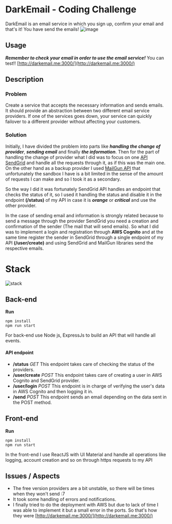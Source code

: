 # DarkEmail - Coding Challenge

DarkEmail is an email service in which you sign up, confirm your email and that's it! You have send the emails!
![image](https://i.postimg.cc/26s1y2JH/image.png)

## Usage
***Remember to check your email in order to use the email service!***
You can test!!
[http://darkemail.me:3000/](http://darkemail.me:3000/)

## Description

### Problem
Create a service that accepts the necessary information and sends emails. It should provide an abstraction between two different email service providers. If one of the services goes down, your service can quickly failover to a different provider without affecting your customers.

### Solution

Initially, I have divided the problem into parts like ***handling the change of provider***, ***sending email*** and finally ***the information***. Then for the part of handling the change of provider what I did was to focus on one [API SendGrid](https://sendgrid.com/docs/API_Reference/Web_API/mail.html) and handle all the requests through it, as if this was the main one. On the other hand as a backup provider I used [MailGun API](http://documentation.mailgun.com/quickstart.html#sending-messages) that unfortunately the sandbox I have is a bit limited in the sense of the amount of requests I can make and so I took it as a secondary.

So the way I did it was fortunately SendGrid API handles an endpoint that checks the status of it, so I used it handling the status and disable it in the endpoint **(/status)** of my API in case it is ***orange*** or  ***critical*** and use the other provider.

In the case of sending email and information is strongly related because to send a message through the provider SendGrid you need a creation and confirmation of the sender (The mail that will send emails). So what I did was to implement a login and registration through **AWS Cognito** and at the same time register the sender in SendGrid through a single endpoint of my API **(/user/create)** and using SendGrid and MailGun libraries send the respective emails.

# Stack

![stack](https://i.postimg.cc/528BbMFH/Diagrama-en-blanco-1.png)

## Back-end

**Run**

    npm install
    npm run start

For back-end use Node js, ExpressJs to build an API that will handle all events.
#### API endpoint
- **/status** *GET*
This endpoint takes care of checking the status of the providers.
- **/user/create** *POST*
This endpoint takes care of creating a user in AWS Cognito and SendGrid provider.
- **/user/login** *POST*
This endpoint is in charge of verifying the user's data in AWS Cognito and then logging it in.
- **/send** *POST*
This endpoint sends an email depending on the data sent in the POST method.

## Front-end

**Run**

    npm install
    npm run start
    
In the front-end I use ReactJS with UI Material and handle all operations like logging, account creation and so on through https requests to my API


## Issues / Aspects

- The free version providers are a bit unstable, so there will be times when they won't send :7
- It took some handling of errors and notifications.
- I finally tried to do the deployment with AWS but due to lack of time I was able to implement it but a small error in the ports. So that's how they were
	[http://darkemail.me:3000/](http://darkemail.me:3000/)

